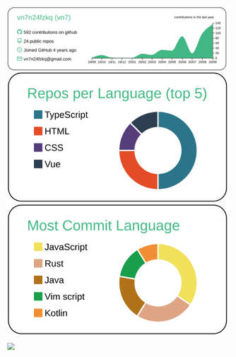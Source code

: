 [![](https://raw.githubusercontent.com/k-logic24/k-logic24/master/profile-summary-card-output/vue/0-profile-details.svg)](https://github.com/k-logic24/github-profile-summary-cards)
[![](https://raw.githubusercontent.com/k-logic24/k-logic24/master/profile-summary-card-output/vue/1-repos-per-language.svg)](https://github.com/k-logic24/github-profile-summary-cards)
[![](https://raw.githubusercontent.com/k-logic24/k-logic24/master/profile-summary-card-output/vue/2-most-commit-language.svg)](https://github.com/k-logic24/github-profile-summary-cards)

![](https://komarev.com/ghpvc/?username=k-logic24&color=green)
